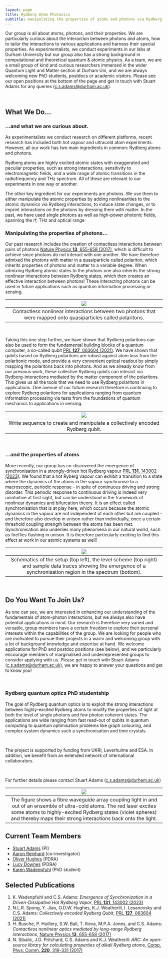 ```yaml
---
layout: page
title: Rydberg Atom Photonics
subtitle: manipulating the properties of atoms and photons via Rydberg states
---
```

Our group is all about atoms, photons, and their properties. We are particularly curious about the interaction between photons and atoms, how to tailor the interactions to various applications and harness their special properties. As experimentalists, we conduct experiments in our labs at Durham University but our group also has a strong background in computational and theoretical quantum & atomic physics. As a team, we are a small group of kind and curious researchers immersed in the wider Quantum Light and Matter section at Durham Uni, and we are always welcoming new PhD students, postdocs or academic visitors. Please see our open positions at the bottom of the page and get in touch with Stuart Adams for any queries (c.s.adams@durham.ac.uk).

<br>


## What We Do...
### ...and what we are curious about.
As experimentalists we conduct research on different platforms, recent research has included both hot vapour and ultracold atom experiments. However, all our work has two main ingredients in common: Rydberg atoms and photons. 

Rydberg atoms are highly excited atomic states with exaggerated and peculiar properties, such as strong interactions, sensitivity to electromagnetic fields, and a wide range of atomic transitions in the radiofrequency and THz spectrum. All of these are relevant to our experiments in one way or another.

The other key ingredient for our experiments are photons. We use them to either manipulate the atomic properties by adding nonlinearities to the atomic dynamics via Rydberg interactions, to induce state changes, or to imprint interactions on the photons by dressing them with matter. In the past, we have used single photons as well as high-power photonic fields, spanning the rf, THz and optical range.

### Manipulating the properties of photons...
Our past research includes the creation of contactless interactions between pairs of photons [Nature Physics **13**, 655-658 (2017)](https://www.nature.com/articles/nphys4058), which is difficult to achieve since photons do not interact with one another. We have therefore admixed the photons with matter in a quasiparticle called polariton, which inherits properties of photons and matter to a variable degree. When admixing Rydberg atomic states to the photons one also inherits the strong nonlinear interactions between Rydberg states, which then creates an effective interaction between photons! These interacting photons can be used in future applications such as quantum information processing or sensing. 

|![](photonics/img/contactless-interactions.png)|
|:--:|
|Contactless nonlinear interactions between two photons that were mapped onto quasiparticles called polaritons.|Write sequence to create and manipulate a collectively encoded Rydberg qubit.|
<br>

Taking this one step further, we have shown that Rydberg polaritons can also be used to form the fundamental building blocks of a quantum computer, a so-called qubit [PRL **127**, 063604 (2021)](https://journals.aps.org/prl/abstract/10.1103/PhysRevLett.127.063604). We have shown that qubits based on Rydberg polaritons are robust against atom loss from the polaritonic mode, and provide a very convenient optical readout by simply mapping the polaritons back into photons. And as we already know from our previous work, these collective Rydberg qubits can interact via Rydberg-interactions mediated by the matter component of the polaritons. This gives us all the tools that we need to use Rydberg polaritons in applications. One avenue of our future research therefore is continuing to explore Rydberg polaritons for applications ranging from quantum information processing via tests from the foundations of quantum mechanics to applications in sensing. 

|![](photonics/img/collective-qubit2.png)|
|:--:|
|Write sequence to create and manipulate a collectively encoded Rydberg qubit.|
<br>

### ...and the properties of atoms
More recently, our group has co-discovered the emergence of synchronisation in a strongly-driven hot Rydberg vapour [PRL **131**, 143002 (2023)](https://journals.aps.org/prl/pdf/10.1103/PhysRevLett.131.143002). We found that a hot Ryberg vapour can exhibit a transition to a state where the dynamics of the atoms in the vapour synchronise to a macroscopic, periodic response - in spite of continuous driving and strong disorder. This periodic response to continuous driving is indeed very unintuitive at first sight, but can be understood in the framework of nonlinear dynamics and bifurcation theory. It is an effect called synchronisation that is at play here, which occurs because the atomic dynamics in the vapour are not independent of each other but are coupled - and therefore also develop in unison rather than individually, once a certain threshold coupling strength between the atoms has been met. Synchronisation also underlies many phenomena in our natural world, such as fireflies flashing in unison. It is therefore particularly exciting to find this effect at work in our atomic systems as well!

|![](photonics/img/synchronisation.png)|
|:--:| 
|Schematics of the setup (top left), the level scheme (top right) and sample data traces showing the emergence of a synchronisation region in the spectrum (bottom).|

<br>

## Do You Want To Join Us?

As one can see, we are interested in enhancing our understanding of the fundamentals of atom-photon interactions, but we always also have potential applications in mind. Our research is therefore very varied and versatile, group members have a certain freedom to explore their personal interests within the capabilities of the group. We are looking for people who are motivated to pursue their projects in a warm and welcoming group with a lot of background knowledge and expertise at hand. We welcome applications for PhD and postdoc positions (see below), and we particularly encourage members of marginalised and underrepresented groups to consider applying with us. Please get in touch with Stuart Adams (c.s.adams@durham.ac.uk), we are happy to answer your questions and get to know you!

<br>

### Rydberg quantum optics PhD studentship 

The goal of Rydberg quantum optics is to exploit the strong interactions between highly-excited Rydberg atoms to modify the properties of light at both the level of single photons and few photon coherent states. The applications are wide ranging from fast read-out of qubits in quantum computing to quantum optimisation problems like graph colouring, and complex system dynamics such a synchronisation and time crystals. 

<br>

The project is supported by funding from UKRI, Leverhulme and ESA. In addition, we benefit from an extended network of international collaborators. 

<br>

For further details please contact Stuart Adams (c.s.adams@durham.ac.uk)

|![](photonics/img/waveguide-array.png)|
|:--:| 
|The figure shows a fibre waveguide array coupling light in and out of an ensemble of ultra-cold atoms. The red laser excites some atoms to highly-excited Rydberg states (violet spheres) and thereby maps their strong interactions back onto the light. |



## Current Team Members

- [Stuart Adams](https://www.durham.ac.uk/staff/c-s-adams/) (PI)
- [Aaron Reinhard](https://www.kenyon.edu/directory/aaron-reinhard/) (co-investigator)
- [Oliver Hughes](https://www.durham.ac.uk/staff/oliver-d-hughes/) (PDRA)
- [Lucy Downes](https://www.durham.ac.uk/staff/lucy-downes/) (PDRA)
- [Karen Wadenpfuhl]() (PhD student)


## Selected Publications

1. K. Wadenpfuhl and C.S. Adams: *Emergence of Synchronization in a Driven-Dissipative Hot Rydberg Vapor*, [PRL **131**, 143002 (2023)](https://journals.aps.org/prl/pdf/10.1103/PhysRevLett.131.143002)
2. N.L.R. Spong, Y. Jiao, O.D.W. Hughes, K.J. Weatherill, I. Lesanovsky and C.S. Adams: *Collectively encoded Rydberg Qubit*, [PRL **127**, 063604 (2021)](https://journals.aps.org/prl/abstract/10.1103/PhysRevLett.127.063604)
3. H. Busche, P. Huillery, S.W. Ball, T. Ilieva, M.P.A. Jones, and C.S. Adams: *Contactless nonlinear optics mediated by long-range Rydberg interactions*, [Nature Physics **13**, 655-658 (2017)](https://www.nature.com/articles/nphys4058)
4. N. Sibalic, J.D. Pritchard, C.S. Adams and K.J. Weatherill: *ARC: An open-source library for calculating properties of alkali Rydberg atoms*, [Comp. Phys. Comm. **220**, 319-331 (2017)](https://www.sciencedirect.com/science/article/pii/S0010465517301972)
